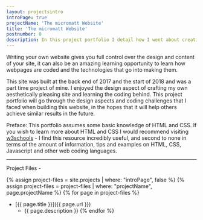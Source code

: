 ```yaml
---
layout: projectsintro
introPage: true
projectName: 'The micromatt Website'
title: 'The micromatt Website'
postnumber: 0
description: In this project portfolio I detail how I went about creating my website using Jekyll & GitHub Pages, in the hopes that my struggles help someone create their own with a little more ease.
---
```


Writing your own website gives you full control over the design and content of your site, it can also be an amazing learning opportunity to learn how webpages are coded and the technologies that go into making them.

This site was built at the back end of 2017 and the start of 2018 and was a part time project of mine. I enjoyed the design aspect of crafting my own aesthetically pleasing site and learning the coding behind. This project portfolio will go through the design aspects and coding challenges that I faced when building this website, in the hopes that it will help others achieve similar results in the future.

Preface: This portfolio assumes some basic knowledge of HTML and CSS. If you wish to learn more about HTML and CSS I would recommend visiting [w3schools](https://www.w3schools.com/) - I find this resource incredibly useful, and second to none in terms of the amount of information, tips and examples on HTML, CSS, Javascript and other web coding languages.

<!-- break -->
---

Project Files -

{% assign project-files = site.projects | where: "introPage", false %}
{% assign project-files = project-files | where: "projectName", page.projectName %}
{% for page in project-files %}
  - [{{ page.title }}]({{ page.url }})
    - {{ page.description }}
{% endfor %}
